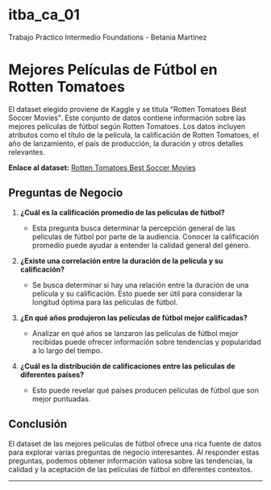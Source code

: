 # itba_ca_01
Trabajo Práctico Intermedio Foundations - Betania Martinez

# Mejores Películas de Fútbol en Rotten Tomatoes

El dataset elegido proviene de Kaggle y se titula "Rotten Tomatoes Best Soccer Movies". Este conjunto de datos contiene información sobre las mejores películas de fútbol según Rotten Tomatoes. Los datos incluyen atributos como el título de la película, la calificación de Rotten Tomatoes, el año de lanzamiento, el país de producción, la duración y otros detalles relevantes.

**Enlace al dataset:** [Rotten Tomatoes Best Soccer Movies](https://www.kaggle.com/datasets/bwandowando/rotten-tomatoes-best-soccer-movies)

## Preguntas de Negocio

1. **¿Cuál es la calificación promedio de las películas de fútbol?**
   - Esta pregunta busca determinar la percepción general de las películas de fútbol por parte de la audiencia. Conocer la calificación promedio puede ayudar a entender la calidad general del género.

2. **¿Existe una correlación entre la duración de la película y su calificación?**
   - Se busca determinar si hay una relación entre la duración de una película y su calificación. Esto puede ser útil para considerar la longitud óptima para las películas de fútbol.

3. **¿En qué años produjeron las películas de fútbol mejor calificadas?**
   - Analizar en qué años se lanzaron las películas de fútbol mejor recibidas puede ofrecer información sobre tendencias y popularidad a lo largo del tiempo.

4. **¿Cuál es la distribución de calificaciones entre las películas de diferentes países?**
   - Esto puede revelar qué países producen películas de fútbol que son mejor puntuadas.

## Conclusión

El dataset de las mejores películas de fútbol ofrece una rica fuente de datos para explorar varias preguntas de negocio interesantes. Al responder estas preguntas, podemos obtener información valiosa sobre las tendencias, la calidad y la aceptación de las películas de fútbol en diferentes contextos.

---


